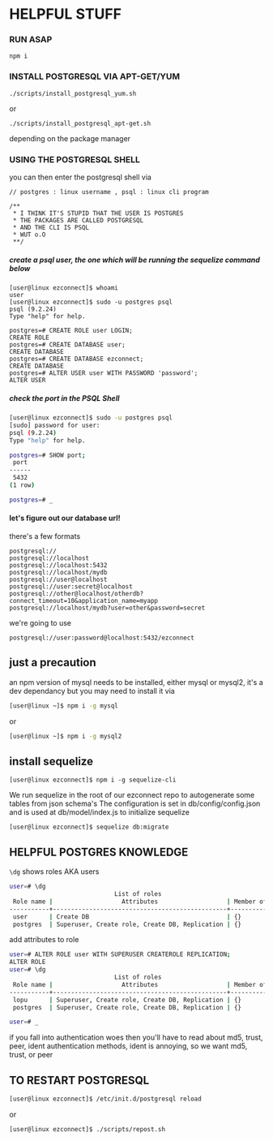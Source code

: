 # HELPFUL STUFF 

### RUN ASAP
```console
npm i
```

### INSTALL POSTGRESQL VIA APT-GET/YUM

```./scripts/install_postgresql_yum.sh``` 

or 

```./scripts/install_postgresql_apt-get.sh``` 

depending on the package manager

### USING THE POSTGRESQL SHELL

you can then enter the postgresql shell via 

```sudo -u postgres psql 
// postgres : linux username , psql : linux cli program
```
```
/** 
 * I THINK IT'S STUPID THAT THE USER IS POSTGRES 
 * THE PACKAGES ARE CALLED POSTGRESQL
 * AND THE CLI IS PSQL
 * WUT o.O
 **/
 ```

##### create a psql user, the one which will be running the sequelize command below

```console
[user@linux ezconnect]$ whoami
user
[user@linux ezconnect]$ sudo -u postgres psql
psql (9.2.24)
Type "help" for help.

postgres=# CREATE ROLE user LOGIN;
CREATE ROLE
postgres=# CREATE DATABASE user;
CREATE DATABASE
postgres=# CREATE DATABASE ezconnect;
CREATE DATABASE
postgres=# ALTER USER user WITH PASSWORD 'password';
ALTER USER
```

##### check the port in the PSQL Shell
```bash
[user@linux ezconnect]$ sudo -u postgres psql
[sudo] password for user:
psql (9.2.24)
Type "help" for help.

postgres=# SHOW port;
 port
------
 5432
(1 row)

postgres=# _
 ```

#### let's figure out our database url!

there's a few formats

```
postgresql://
postgresql://localhost
postgresql://localhost:5432
postgresql://localhost/mydb
postgresql://user@localhost
postgresql://user:secret@localhost
postgresql://other@localhost/otherdb?connect_timeout=10&application_name=myapp
postgresql://localhost/mydb?user=other&password=secret
```

we're going to use

```
postgresql://user:password@localhost:5432/ezconnect
```

## just a precaution

an npm version of mysql needs to be installed, either mysql or mysql2, it's a dev dependancy but you may need to install it via
```bash
[user@linux ~]$ npm i -g mysql
```
or
```bash
[user@linux ~]$ npm i -g mysql2
```

## install sequelize

```console
[user@linux ezconnect]$ npm i -g sequelize-cli
```

We run sequelize in the root of our ezconnect repo to autogenerate some tables from json schema's
The configuration is set in db/config/config.json and is used at db/model/index.js to initialize sequelize

```console
[user@linux ezconnect]$ sequelize db:migrate
```

## HELPFUL POSTGRES KNOWLEDGE 

```\dg``` shows roles AKA users
```bash
user=# \dg
                             List of roles
 Role name |                   Attributes                   | Member of
-----------+------------------------------------------------+-----------
 user      | Create DB                                      | {}
 postgres  | Superuser, Create role, Create DB, Replication | {}
```

add attributes to role

```bash
user=# ALTER ROLE user WITH SUPERUSER CREATEROLE REPLICATION;
ALTER ROLE
user=# \dg
                             List of roles
 Role name |                   Attributes                   | Member of
-----------+------------------------------------------------+-----------
 lopu      | Superuser, Create role, Create DB, Replication | {}
 postgres  | Superuser, Create role, Create DB, Replication | {}

user=# _
```

if you fall into authentication woes then you'll have to read about md5, trust, peer, ident authentication methods, ident is annoying, so we want md5, trust, or peer

## TO RESTART POSTGRESQL

```bash
[user@linux ezconnect]$ /etc/init.d/postgresql reload
```

or 

```bash
[user@linux ezconnect]$ ./scripts/repost.sh
```

